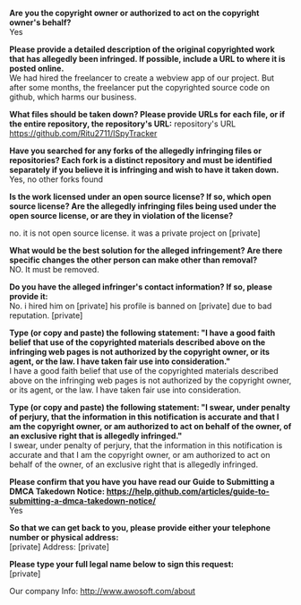 **Are you the copyright owner or authorized to act on the copyright owner's behalf?**  
Yes

**Please provide a detailed description of the original copyrighted work that has allegedly been infringed. If possible, include a URL to where it is posted online.**  
We had hired the freelancer to create a webview app of our project. But after some months, the freelancer put the copyrighted source code on github, which harms our business.

**What files should be taken down? Please provide URLs for each file, or if the entire repository, the repository's URL:**
repository's URL  
https://github.com/Ritu2711/ISpyTracker

**Have you searched for any forks of the allegedly infringing files or repositories? Each fork is a distinct repository and must be identified separately if you believe it is infringing and wish to have it taken down.**  
Yes, no other forks found

**Is the work licensed under an open source license? If so, which open source license? Are the allegedly infringing files being used under the open source license, or are they in violation of the license?**  

no. it is not open source license. it was a private project on [private]

**What would be the best solution for the alleged infringement? Are there specific changes the other person can make other than removal?**  
NO. It must be removed.

**Do you have the alleged infringer's contact information? If so, please provide it:**  
No. i hired him on [private] his profile is banned on [private] due to bad reputation. [private]

**Type (or copy and paste) the following statement: "I have a good faith belief that use of the copyrighted materials described above on the infringing web pages is not authorized by the copyright owner, or its agent, or the law. I have taken fair use into consideration."**  
I have a good faith belief that use of the copyrighted materials described above on the infringing web pages is not authorized by the copyright owner, or its agent, or the law. I have taken fair use into consideration.

**Type (or copy and paste) the following statement: "I swear, under penalty of perjury, that the information in this notification is accurate and that I am the copyright owner, or am authorized to act on behalf of the owner, of an exclusive right that is allegedly infringed."**  
I swear, under penalty of perjury, that the information in this notification is accurate and that I am the copyright owner, or am authorized to act on behalf of the owner, of an exclusive right that is allegedly infringed.

**Please confirm that you have you have read our Guide to Submitting a DMCA Takedown Notice: https://help.github.com/articles/guide-to-submitting-a-dmca-takedown-notice/**  
Yes

**So that we can get back to you, please provide either your telephone number or physical address:**  
[private] Address: [private]

**Please type your full legal name below to sign this request:**  
[private]

Our company Info: http://www.awosoft.com/about
